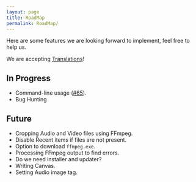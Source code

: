```yaml
---
layout: page
title: RoadMap
permalink: RoadMap/
---
```


Here are some features we are looking forward to implement, feel free to help us.

<div class="alert alert-info">
We are accepting <a href="{{ site.baseurl }}/Translation" class="alert-link">Translations</a>!
</div>

## In Progress
- Command-line usage ([#65](https://github.com/MathewSachin/Captura/pull/65)).
- Bug Hunting

## Future
- Cropping Audio and Video files using FFmpeg.
- Disable Recent items if files are not present.
- Option to download `ffmpeg.exe`.
- Processing FFmpeg output to find errors.
- Do we need installer and updater?
- Writing Canvas.
- Setting Audio image tag.

